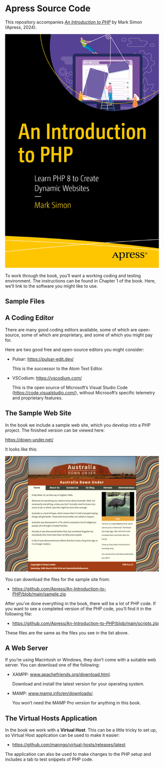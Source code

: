 # Apress Source Code

This repository accompanies [*An Introduction to PHP*](https://link.springer.com/book/10.1007/979-8-8688-0177-8) by Mark Simon (Apress, 2024).

[comment]: #cover
![Cover image](9798868801761.jpg)

To work through the book, you’ll want a working coding and testing environment. The instructions can be found in Chapter 1 of the book. Here, we’ll link to the software you might like to use.

##  Sample Files

##  A Coding Editor

There are many good coding editors available, some of which are open-source, some of which are proprietary, and some of which you might pay for.

Here are two good free and open-source editors you might consider:

-	Pulsar: https://pulsar-edit.dev/

	This is the successor to the Atom Text Editor.

-	VSCodium: https://vscodium.com/

	This is the open source of Microsoft’s Visual Studio Code (https://code.visualstudio.com/), without Microsoft’s specific telemetry and proprietary features.

##	The Sample Web Site

In the book we include a sample web site, which you develop into a PHP project. The finished version can be viewed here:

https://down-under.net/

It looks like this:

[comment]: #sample
![Sample Image](sample.png)

You can download the files for the sample site from:

-	https://github.com/Apress/An-Introduction-to-PHP/blob/main/sample.zip

After you’ve done everything in the book, there will be a lot of PHP code. If you want to see a completed version of the PHP code, you’ll find it in the following file:

-	https://github.com/Apress/An-Introduction-to-PHP/blob/main/scripts.zip

These files are the same as the files you see in the list above.

##	A Web Server

If you’re using Macintosh or Windows, they don’t come with a suitable web server. You can download one of the following:

-	XAMPP: www.apachefriends.org/download.html.

	Download and install the latest version for your
operating system.

-	MAMP: www.mamp.info/en/downloads/.

	You won’t need the MAMP Pro version for anything in this book.

##  The Virtual Hosts Application

In the book we work with a __Virtual Host__. This can be a little tricky to set up, so Virtual Host application can be used to make it easier:

-	https://github.com/manngo/virtual-hosts/releases/latest

The application can also be used to make changes to the PHP setup and includes a tab to test snippets of PHP code.

